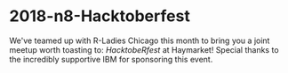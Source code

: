 # 2018-n8-Hacktoberfest
We've teamed up with R-Ladies Chicago this month to bring you a joint meetup worth toasting to: *HacktobeRfest* at Haymarket! Special thanks to the incredibly supportive IBM for sponsoring this event.
